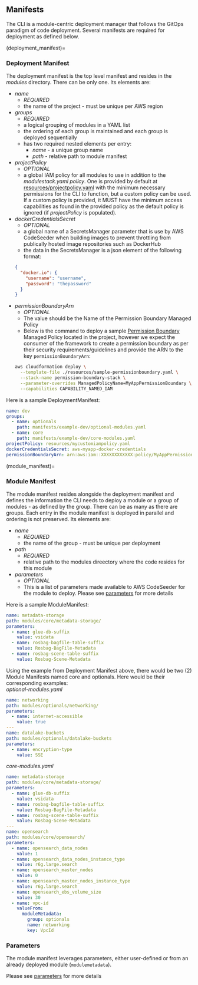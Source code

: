 ## Manifests

The CLI is a module-centric deployment manager that follows the GitOps paradigm of code deployment.  Several manifests are required for deployment as defined below.

(deployment_manifest)=
### Deployment Manifest
The deployment manifest is the top level manifest and resides in the *modules* directory. There can be only one.
Its elements are:

- *name*
  - _REQUIRED_
  - the name of the project - must be unique per AWS region
- *groups*
  - _REQUIRED_
  - a logical grouping of modules in a YAML list
  - the ordering of each group is maintained and each group is deployed sequentially
  - has two required nested elements per entry:
    - _name_ - a unique group name
    - _path_ - relative path to module manifest
- *projectPolicy*
  - _OPTIONAL_
  - a global IAM policy for all modules to use in addition to the *modulestack.yaml policy*.  One is provided by default at [resources/projectpolicy.yaml](../resources/projectpolicy.yaml) with the minimum necessary permissions for the CLI to function, but a custom policy can be used.  If a custom policy is provided, it MUST have the minimum access capabilities as found in the provided policy as the default policy is ignored (if *projectPolicy* is populated).
- *dockerCredentialsSecret*
  - _OPTIONAL_
  -  a global name of a SecretsManager parameter that is use by AWS CodeSeeder when building images to prevent throttling from publically hosted image repositories such as DockerHub
  - the data in the SecretsManager is a json element of the following format:
  ```json
  {
    "docker.io": {
      "username": "username",
      "password": "thepassword"
    }
  }
  ```
- *permissionBoundaryArn*
  - _OPTIONAL_
  - The value should be the Name of the Permission Boundary Managed Policy
  - Below is the command to deploy a sample [Permission Boundary](https://docs.aws.amazon.com/IAM/latest/UserGuide/access_policies_boundaries.html) Managed Policy located in the project, however we expect the consumer of the framework to create a permission boundary as per their security requirements/guidelines and provide the ARN to the key `permissionBoundaryArn`:
  ```sh
  aws cloudformation deploy \
    --template-file ./resources/sample-permissionboundary.yaml \
    --stack-name permission-boundary-stack \
    --parameter-overrides ManagedPolicyName=MyAppPermissionBoundary \
    --capabilities CAPABILITY_NAMED_IAM
  ```

Here is a sample DeploymentManifest:

```yaml
name: dev
groups:
  - name: optionals
    path: manifests/example-dev/optional-modules.yaml
  - name: core
    path: manifests/example-dev/core-modules.yaml
projectPolicy: resources/mycustomiampolicy.yaml
dockerCredentialsSecret: aws-myapp-docker-credentials
permissionBoundaryArn: arn:aws:iam::XXXXXXXXXXXX:policy/MyAppPermissionBoundary
```
(module_manifest)=
### Module Manifest

The module manifest resides alongside the deployment manifest and defines the information the CLI needs to deploy a module or a group of modules - as defined by the group. There can be as many as there are groups.   Each entry in the module manifest is deployed in parallel and ordering is not preserved.
Its elements are:
- *name*
  - _REQUIRED_
  - the name of the group - must be unique per deployment
- *path*
  - _REQUIRED_
  - relative path to the modules direectory where the code resides for this module
- *parameters*
  - _OPTIONAL_
  - This is a list of  parameters made available to AWS CodeSeeder for the module to deploy.  Please see [parameters](parameters.md) for more details

Here is a sample ModuleManifest:

```yaml
name: metadata-storage
path: modules/core/metadata-storage/
parameters:
  - name: glue-db-suffix
    value: vsidata
  - name: rosbag-bagfile-table-suffix
    value: Rosbag-BagFile-Metadata
  - name: rosbag-scene-table-suffix
    value: Rosbag-Scene-Metadata
```

Using the example from Deployment Manifest above, there would be two (2) Module Manifests named core and optionals.  Here would be their corresponding examples:<br>
_optional-modules.yaml_

```yaml
name: networking
path: modules/optionals/networking/
parameters:
  - name: internet-accessible
    value: true
---
name: datalake-buckets
path: modules/optionals/datalake-buckets
parameters:
  - name: encryption-type
    value: SSE
```

_core-modules.yaml_

```yaml
name: metadata-storage
path: modules/core/metadata-storage/
parameters:
  - name: glue-db-suffix
    value: vsidata
  - name: rosbag-bagfile-table-suffix
    value: Rosbag-BagFile-Metadata
  - name: rosbag-scene-table-suffix
    value: Rosbag-Scene-Metadata
---
name: opensearch
path: modules/core/opensearch/
parameters:
  - name: opensearch_data_nodes
    value: 1
  - name: opensearch_data_nodes_instance_type
    value: r6g.large.search
  - name: opensearch_master_nodes
    value: 0
  - name: opensearch_master_nodes_instance_type
    value: r6g.large.search
  - name: opensearch_ebs_volume_size
    value: 30
  - name: vpc-id
    valueFrom:
      moduleMetadata:
        group: optionals
        name: networking
        key: VpcId
```
### Parameters
The module manifest leverages parameters, either user-defined or from an already deployed module (`modulemetadata`).

Please see [parameters](parameters.md) for more details
